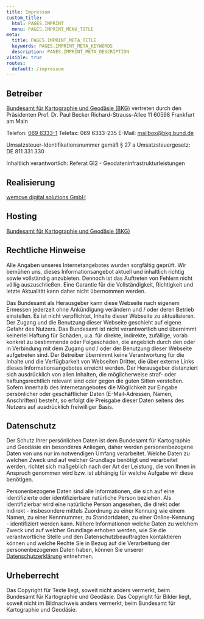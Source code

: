```yaml
---
title: Impressum
custom_title:
  html: PAGES.IMPRINT
  menu: PAGES.IMPRINT_MENU_TITLE
meta:
  title: PAGES.IMPRINT_META_TITLE
  keywords: PAGES.IMPRINT_META_KEYWORDS
  description: PAGES.IMPRINT_META_DESCRIPTION
visible: true
routes:
  default: /impressum
---
```


## Betreiber
[Bundesamt für Kartographie und Geodäsie (BKG)](https://www.bkg.bund.de/?target=_blank "Link öffnet im neuem Tab")
vertreten durch den Präsidenten Prof. Dr. Paul Becker
Richard-Strauss-Allee 11
60598 Frankfurt am Main

Telefon: [069 6333-1](tel:+496963331])
Telefax: 069 6333-235
E-Mail: [mailbox@bkg.bund.de](mailto:mailbox@bkg.bund.de)

Umsatzsteuer-Identifikationsnummer gemäß § 27 a Umsatzsteuergesetz:
DE 811 331 330

Inhaltlich verantwortlich:
Referat GI2 - Geodateninfrastrukturleistungen

## Realisierung

[wemove digital solutions GmbH](https://www.wemove.com/?target=_blank "Link öffnet im neuem Tab")

## Hosting

[Bundesamt für Kartographie und Geodäsie (BKG)](https://www.bkg.bund.de/?target=_blank "Link öffnet im neuem Tab")

## Rechtliche Hinweise

Alle Angaben unseres Internetangebotes wurden sorgfältig geprüft. Wir bemühen uns, dieses Informationsangebot aktuell und inhaltlich richtig sowie vollständig anzubieten. Dennoch ist das Auftreten von Fehlern nicht völlig auszuschließen. Eine Garantie für die Vollständigkeit, Richtigkeit und letzte Aktualität kann daher nicht übernommen werden.

Das Bundesamt als Herausgeber kann diese Webseite nach eigenem Ermessen jederzeit ohne Ankündigung verändern und / oder deren Betrieb einstellen. Es ist nicht verpflichtet, Inhalte dieser Webseite zu aktualisieren.
Der Zugang und die Benutzung dieser Webseite geschieht auf eigene Gefahr des Nutzers. Das Bundesamt ist nicht verantwortlich und übernimmt keinerlei Haftung für Schäden, u.a. für direkte, indirekte, zufällige, vorab konkret zu bestimmende oder Folgeschäden, die angeblich durch den oder in Verbindung mit dem Zugang und / oder der Benutzung dieser Webseite aufgetreten sind.
Der Betreiber übernimmt keine Verantwortung für die Inhalte und die Verfügbarkeit von Webseiten Dritter, die über externe Links dieses Informationsangebotes erreicht werden. Der Herausgeber distanziert sich ausdrücklich von allen Inhalten, die möglicherweise straf- oder haftungsrechtlich relevant sind oder gegen die guten Sitten verstoßen.
Sofern innerhalb des Internetangebotes die Möglichkeit zur Eingabe persönlicher oder geschäftlicher Daten (E-Mail-Adressen, Namen, Anschriften) besteht, so erfolgt die Preisgabe dieser Daten seitens des Nutzers auf ausdrücklich freiwilliger Basis.

## Datenschutz

Der Schutz Ihrer persönlichen Daten ist dem Bundesamt für Kartographie und Geodäsie ein besonderes Anliegen, daher werden personenbezogene Daten von uns nur im notwendigen Umfang verarbeitet. Welche Daten zu welchen Zweck und auf welcher Grundlage benötigt und verarbeitet werden, richtet sich maßgeblich nach der Art der Leistung, die von Ihnen in Anspruch genommen wird bzw. ist abhängig für welche Aufgabe wir diese benötigen.

Personenbezogene Daten sind alle Informationen, die sich auf eine identifizierte oder identifizierbare natürliche Person beziehen. Als identifizierbar wird eine natürliche Person angesehen, die direkt oder indirekt - insbesondere mittels Zuordnung zu einer Kennung wie einem Namen, zu einer Kennnummer, zu Standortdaten, zu einer Online-Kennung - identifiziert werden kann.
Nähere Informationen welche Daten zu welchem Zweck und auf welcher Grundlage erhoben werden, wie Sie die verantwortliche Stelle und den Datenschutzbeauftragten kontaktieren können und welche Rechte Sie in Bezug auf die Verarbeitung der personenbezogenen Daten haben, können Sie unserer [Datenschutzerklärung](https://www.bkg.bund.de/DE/Service/Datenschutz/datenschutz.html/?target=_blank "Link öffnet im neuem Tab") entnehmen.

## Urheberrecht

Das Copyright für Texte liegt, soweit nicht anders vermerkt, beim Bundesamt für Kartographie und Geodäsie. Das Copyright für Bilder liegt, soweit nicht im Bildnachweis anders vermerkt, beim Bundesamt für Kartographie und Geodäsie.
